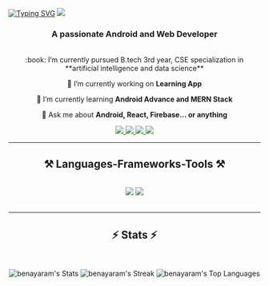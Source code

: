 <a href="https://git.io/typing-svg"><img src="https://readme-typing-svg.herokuapp.com?font=Noto+Serif+Display&weight=200&size=30&pause=1000&color=F7F7F7&background=0057D9C5&center=true&vCenter=true&random=false&width=1080&height=250&lines=Hi%F0%9F%91%8B;I'm+Benayaram" alt="Typing SVG" /></a>
[![](https://visitcount.itsvg.in/api?id=benayaram&icon=2&color=12)](https://visitcount.itsvg.in)

<h3 align="center">A passionate Android and Web Developer </h3>

<br/>

<div align="center">
 :book: I’m currently pursued B.tech 3rd year, CSE specialization in **artificial intelligence and data science**</br>
  
 🔭 I’m currently working on **Learning App**
 
 🌱 I’m currently learning **Android Advance and MERN Stack**

💬 Ask me about **Android, React, Firebase... or anything**

 </div>
 
<div align="center"> 
  <a href="mailto:benayaramcreations@gmail.com">
    <img src="https://img.shields.io/badge/Gmail-333333?style=for-the-badge&logo=gmail&logoColor=red" />
  </a>
  <a href="https://linkedin.com/in/rekha-benayaram" target="_blank">
    <img src="https://img.shields.io/badge/LinkedIn-0077B5?style=for-the-badge&logo=linkedin&logoColor=white" target="_blank" />
  </a>
  <a href="https://benayaram.github.io/benayaram.ai" target="_blank">
     <img src="https://img.shields.io/badge/Portfolio-FF5722?style=for-the-badge&logo=todoist&logoColor=white" target="_blank" /> <!-- sqlite, safari, google-chrome are other good icon options -->
  </a>
  <a href="https://www.youtube.com/channel/UCKQsM3Felh1810MTGpdO-0A" target="_blank">
     <img src="https://img.shields.io/badge/YouTube-FF5722?style=for-the-badge&logo=Youtube&logoColor=white" target="_blank" />
  </a>
    
</div>

 <hr/>
 
<h2 align="center">⚒️ Languages-Frameworks-Tools ⚒️</h2>
<br/>

<div align="center">
  <div align="center">
    <img src="https://skillicons.dev/icons?i=androidstudio,firebase,html,css,javascript,bootstrap,mui,vscode,github,figma,github" />
    <img src="https://skillicons.dev/icons?i=python,mongodb,react,c,java,flask,ps,pr" /><br>
  </div>





<br/>
<hr/>


<h2 align="center">⚡ Stats ⚡</h2>
<br>
<div align=center>
   
    
  ![benayaram's Stats](https://github-readme-stats.vercel.app/api?username=benayaram&theme=default&show_icons=true&hide_border=true&count_private=true)
  ![benayaram's Streak](https://github-readme-streak-stats.herokuapp.com/?user=benayaram&theme=default&hide_border=true)
  ![benayaram's Top Languages](https://github-readme-stats.vercel.app/api/top-langs/?username=benayaram&theme=default&show_icons=true&hide_border=true&layout=compact)
</div>




